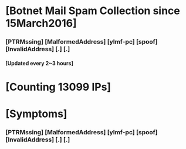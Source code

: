 # [Botnet Mail Spam Collection since 15March2016]
### [PTRMssing] [MalformedAddress] [ylmf-pc] [spoof] [InvalidAddress] [.] [.]
#### [Updated every 2~3 hours]

# [Counting 13099 IPs]

# [Symptoms] 
###   [PTRMssing] [MalformedAddress] [ylmf-pc] [spoof] [InvalidAddress] [.] [.]
